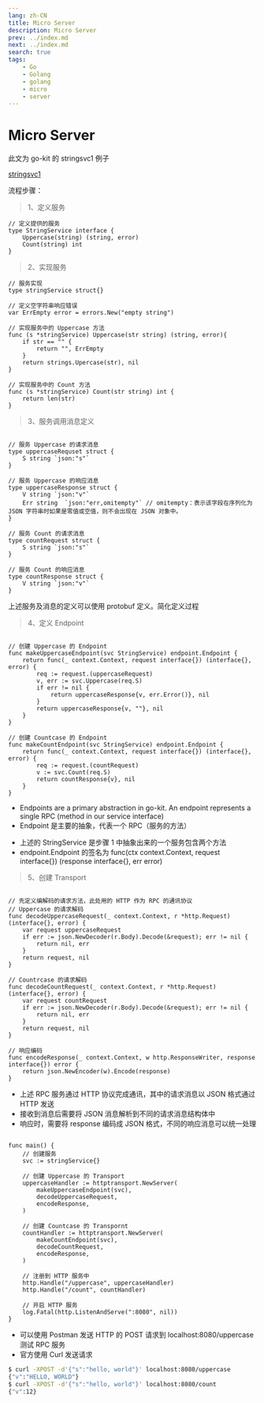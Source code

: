 ```yaml
---
lang: zh-CN
title: Micro Server
description: Micro Server
prev: ../index.md
next: ../index.md
search: true
tags:
    - Go
    - Golang
    - golang
    - micro
    - server
---
```


# Micro Server

此文为 go-kit 的 stringsvc1 例子

[stringsvc1](https://gokit.io/examples/stringsvc.html#stringsvc1)

流程步骤：

> 1、定义服务
```golang
// 定义提供的服务
type StringService interface {
	Uppercase(string) (string, error)
	Count(string) int
}
```

> 2、实现服务
```golang
// 服务实现
type stringService struct{}

// 定义空字符串响应错误
var ErrEmpty error = errors.New("empty string")

// 实现服务中的 Uppercase 方法 
func (s *stringService) Uppercase(str string) (string, error){
    if str == "" {
        return "", ErrEmpty
    }
    return strings.Upercase(str), nil
}

// 实现服务中的 Count 方法
func (s *stringService) Count(str string) int {
    return len(str)
}
```

> 3、服务调用消息定义
```golang

// 服务 Uppercase 的请求消息
type uppercaseRequset struct {
    S string `json:"s"`
}

// 服务 Uppercase 的响应消息
type uppercaseResponse struct {
    V string `json:"v"`
    Err string  `json:"err,omitempty"` // omitempty：表示该字段在序列化为 JSON 字符串时如果是零值或空值，则不会出现在 JSON 对象中。
}

// 服务 Count 的请求消息
type countRequest struct {
    S string `json:"s"`
}

// 服务 Count 的响应消息
type countResponse struct {
    V string `json:"v"`
}

```

上述服务及消息的定义可以使用 protobuf 定义。简化定义过程

> 4、定义 Endpoint
```golang

// 创建 Uppercase 的 Endpoint
func makeUppercaseEndpoint(svc StringService) endpoint.Endpoint {
	return func(_ context.Context, request interface{}) (interface{}, error) {
		req := request.(uppercaseRequest)
		v, err := svc.Uppercase(req.S)
		if err != nil {
			return uppercaseResponse{v, err.Error()}, nil
		}
		return uppercaseResponse{v, ""}, nil
	}
}

// 创建 Countcase 的 Endpoint
func makeCountEndpoint(svc StringService) endpoint.Endpoint {
	return func(_ context.Context, request interface{}) (interface{}, error) {
		req := request.(countRequest)
		v := svc.Count(req.S)
		return countResponse{v}, nil
	}
}

```

- Endpoints are a primary abstraction in go-kit. An endpoint represents a single RPC (method in our service interface)
- Endpoint 是主要的抽象，代表一个 RPC（服务的方法）

+ 上述的 StringService 是步骤 1 中抽象出来的一个服务包含两个方法
+ endpoint.Endpoint 的签名为 func(ctx context.Context, request interface{}) (response interface{}, err error)

> 5、创建 Transport 
```golang

// 先定义编解码的请求方法，此处用的 HTTP 作为 RPC 的通讯协议
// Uppercase 的请求解码
func decodeUppercaseRequest(_ context.Context, r *http.Request) (interface{}, error) {
	var request uppercaseRequest
	if err := json.NewDecoder(r.Body).Decode(&request); err != nil {
		return nil, err
	}
	return request, nil
}

// Countrcase 的请求解码
func decodeCountRequest(_ context.Context, r *http.Request) (interface{}, error) {
	var request countRequest
	if err := json.NewDecoder(r.Body).Decode(&request); err != nil {
		return nil, err
	}
	return request, nil
}

// 响应编码
func encodeResponse(_ context.Context, w http.ResponseWriter, response interface{}) error {
	return json.NewEncoder(w).Encode(response)
}
```

- 上述 RPC 服务通过 HTTP 协议完成通讯，其中的请求消息以 JSON 格式通过 HTTP 发送
- 接收到消息后需要将 JSON 消息解析到不同的请求消息结构体中
- 响应时，需要将 response 编码成 JSON 格式，不同的响应消息可以统一处理

```golang

func main() {
    // 创建服务
	svc := stringService{}

    // 创建 Uppercase 的 Transport 
	uppercaseHandler := httptransport.NewServer(
		makeUppercaseEndpoint(svc),
		decodeUppercaseRequest,
		encodeResponse,
	)

    // 创建 Countcase 的 Transpornt
	countHandler := httptransport.NewServer(
		makeCountEndpoint(svc),
		decodeCountRequest,
		encodeResponse,
	)

    // 注册到 HTTP 服务中
	http.Handle("/uppercase", uppercaseHandler)
	http.Handle("/count", countHandler)

    // 开启 HTTP 服务
    log.Fatal(http.ListenAndServe(":8080", nil))
}
```

- 可以使用 Postman 发送 HTTP 的 POST 请求到 localhost:8080/uppercase 测试 RPC 服务
- 官方使用 Curl 发送请求

```bash
$ curl -XPOST -d'{"s":"hello, world"}' localhost:8080/uppercase
{"v":"HELLO, WORLD"}
$ curl -XPOST -d'{"s":"hello, world"}' localhost:8080/count
{"v":12}
```

